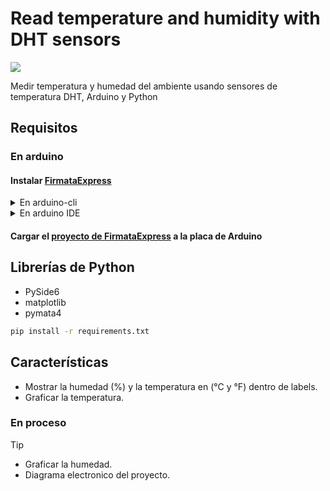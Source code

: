 # Read temperature and humidity with DHT sensors
![](https://i.imgur.com/IgdL9Li.png)

Medir temperatura y humedad del ambiente usando sensores de temperatura DHT, Arduino y Python

## Requisitos

### En arduino

#### Instalar [FirmataExpress](https://github.com/MrYsLab/FirmataExpress)
<details>
  <summary>En arduino-cli</summary>
  
```
arduino lib install --git-url https://github.com/MrYsLab/FirmataExpress.git
```

> Es necesario tener activa la opción `enable_unsafe_install` del archivo de [configuración de Arduino-cli](https://arduino.github.io/arduino-cli/0.20/configuration/)

</details>
<details>
  <summary>En arduino IDE</summary>

https://mryslab.github.io/pymata4/firmata_express/#installation-instructions
  
</details>

#### Cargar el [proyecto de FirmataExpress](https://github.com/MrYsLab/FirmataExpress) a la placa de Arduino

## Librerías de Python

- PySide6
- matplotlib
- pymata4

```bash
pip install -r requirements.txt
```

## Características
- Mostrar la humedad (%) y la temperatura en (°C y °F) dentro de labels.
- Graficar la temperatura.

### En proceso

> [!TIP]
>
> - Graficar la humedad.
> - Diagrama electronico del proyecto.

